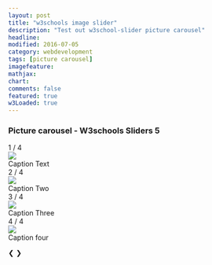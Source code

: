 ```yaml
---
layout: post
title: "w3schools image slider"
description: "Test out w3school-slider picture carousel"
headline: 
modified: 2016-07-05
category: webdevelopment
tags: [picture carousel]
imagefeature: 
mathjax: 
chart: 
comments: false
featured: true
w3Loaded: true
---
```

<style>
body{
/*background-image: url('{{ site.url }}/images/orient1.png'); 
background-repeat:repeat;  
*/

}
</style>
  
### Picture  carousel -  W3schools Sliders  5
<div class="slideshow-container">
  <div class="mySlides">
    <div class="numbertext">1 / 4</div>
    <img class="imgg" src="{{ site.url }}/images/fc1.jpg" >
    <div class="captext">Caption Text</div>
  </div>

  <div class="mySlides">
    <div class="numbertext">2 / 4</div>
    <img class="imgg" src="{{ site.url }}/images/kitchen_adventurer_lemon.jpg" >
    <div class="captext">Caption Two</div>
  </div>

  <div class="mySlides">
    <div class="numbertext">3 / 4</div>
    <img class="imgg"  src="{{ site.url }}/images/kitchen_adventurer_donut.jpg" >
    <div class="captext">Caption Three</div>
  </div>

   <div class="mySlides">
    <div class="numbertext">4 / 4</div>
    <img class="imgg" src="{{ site.url }}/images/tree1.jpg" >
    <div class="captext">Caption four</div>
  </div>
  
  <a class="prev" >&#10094;</a>
  <a class="next" >&#10095;</a>
</div>
<br>

<div style="text-align:center">
  <span class="dot" ></span> 
  <span class="dot" ></span> 
  <span class="dot" ></span> 
  <span class="dot" ></span>   
</div>

   

